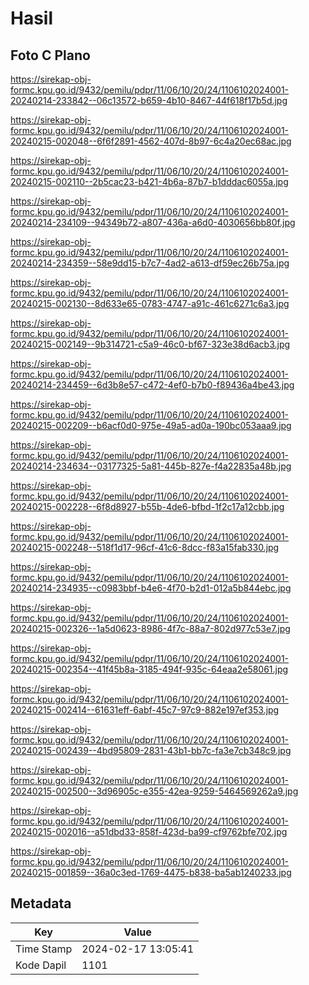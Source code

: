 # Hasil

## Foto C Plano

https://sirekap-obj-formc.kpu.go.id/9432/pemilu/pdpr/11/06/10/20/24/1106102024001-20240214-233842--06c13572-b659-4b10-8467-44f618f17b5d.jpg

https://sirekap-obj-formc.kpu.go.id/9432/pemilu/pdpr/11/06/10/20/24/1106102024001-20240215-002048--6f6f2891-4562-407d-8b97-6c4a20ec68ac.jpg

https://sirekap-obj-formc.kpu.go.id/9432/pemilu/pdpr/11/06/10/20/24/1106102024001-20240215-002110--2b5cac23-b421-4b6a-87b7-b1dddac6055a.jpg

https://sirekap-obj-formc.kpu.go.id/9432/pemilu/pdpr/11/06/10/20/24/1106102024001-20240214-234109--94349b72-a807-436a-a6d0-4030656bb80f.jpg

https://sirekap-obj-formc.kpu.go.id/9432/pemilu/pdpr/11/06/10/20/24/1106102024001-20240214-234359--58e9dd15-b7c7-4ad2-a613-df59ec26b75a.jpg

https://sirekap-obj-formc.kpu.go.id/9432/pemilu/pdpr/11/06/10/20/24/1106102024001-20240215-002130--8d633e65-0783-4747-a91c-461c6271c6a3.jpg

https://sirekap-obj-formc.kpu.go.id/9432/pemilu/pdpr/11/06/10/20/24/1106102024001-20240215-002149--9b314721-c5a9-46c0-bf67-323e38d6acb3.jpg

https://sirekap-obj-formc.kpu.go.id/9432/pemilu/pdpr/11/06/10/20/24/1106102024001-20240214-234459--6d3b8e57-c472-4ef0-b7b0-f89436a4be43.jpg

https://sirekap-obj-formc.kpu.go.id/9432/pemilu/pdpr/11/06/10/20/24/1106102024001-20240215-002209--b6acf0d0-975e-49a5-ad0a-190bc053aaa9.jpg

https://sirekap-obj-formc.kpu.go.id/9432/pemilu/pdpr/11/06/10/20/24/1106102024001-20240214-234634--03177325-5a81-445b-827e-f4a22835a48b.jpg

https://sirekap-obj-formc.kpu.go.id/9432/pemilu/pdpr/11/06/10/20/24/1106102024001-20240215-002228--6f8d8927-b55b-4de6-bfbd-1f2c17a12cbb.jpg

https://sirekap-obj-formc.kpu.go.id/9432/pemilu/pdpr/11/06/10/20/24/1106102024001-20240215-002248--518f1d17-96cf-41c6-8dcc-f83a15fab330.jpg

https://sirekap-obj-formc.kpu.go.id/9432/pemilu/pdpr/11/06/10/20/24/1106102024001-20240214-234935--c0983bbf-b4e6-4f70-b2d1-012a5b844ebc.jpg

https://sirekap-obj-formc.kpu.go.id/9432/pemilu/pdpr/11/06/10/20/24/1106102024001-20240215-002326--1a5d0623-8986-4f7c-88a7-802d977c53e7.jpg

https://sirekap-obj-formc.kpu.go.id/9432/pemilu/pdpr/11/06/10/20/24/1106102024001-20240215-002354--41f45b8a-3185-494f-935c-64eaa2e58061.jpg

https://sirekap-obj-formc.kpu.go.id/9432/pemilu/pdpr/11/06/10/20/24/1106102024001-20240215-002414--61631eff-6abf-45c7-97c9-882e197ef353.jpg

https://sirekap-obj-formc.kpu.go.id/9432/pemilu/pdpr/11/06/10/20/24/1106102024001-20240215-002439--4bd95809-2831-43b1-bb7c-fa3e7cb348c9.jpg

https://sirekap-obj-formc.kpu.go.id/9432/pemilu/pdpr/11/06/10/20/24/1106102024001-20240215-002500--3d96905c-e355-42ea-9259-5464569262a9.jpg

https://sirekap-obj-formc.kpu.go.id/9432/pemilu/pdpr/11/06/10/20/24/1106102024001-20240215-002016--a51dbd33-858f-423d-ba99-cf9762bfe702.jpg

https://sirekap-obj-formc.kpu.go.id/9432/pemilu/pdpr/11/06/10/20/24/1106102024001-20240215-001859--36a0c3ed-1769-4475-b838-ba5ab1240233.jpg


## Metadata

| Key        | Value               |
| ---------- | ------------------- |
| Time Stamp | 2024-02-17 13:05:41 |
| Kode Dapil | 1101                |



